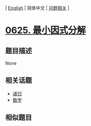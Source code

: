 
| [English](README_EN.md) | 简体中文 | [问题相关](QUESTION.md) |
# [0625. 最小因式分解](https://leetcode-cn.com/problems/minimum-factorization/)
## 题目描述
None
## 相关话题
- [递归](https://leetcode-cn.com/tag/recursion)
- [数学](https://leetcode-cn.com/tag/math)
## 相似题目

